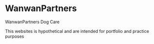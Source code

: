 # WanwanPartners
WanwanPartners Dog Care 

This websites is hypothetical and are intended for portfolio and practice purposes

